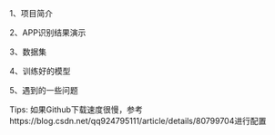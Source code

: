1、项目简介

2、APP识别结果演示

3、数据集

4、训练好的模型

5、遇到的一些问题

Tips:
如果Github下载速度很慢，参考https://blog.csdn.net/qq924795111/article/details/80799704进行配置